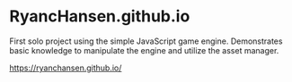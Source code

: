 # RyancHansen.github.io

First solo project using the simple JavaScript game engine. Demonstrates basic knowledge to manipulate the engine and utilize the asset manager.

https://ryanchansen.github.io/
